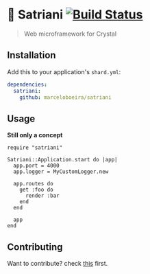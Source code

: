 # :guitar: Satriani [![Build Status](https://travis-ci.org/marceloboeira/satriani.svg?branch=master)](https://travis-ci.org/marceloboeira/satriani)
> Web microframework for Crystal

## Installation

Add this to your application's `shard.yml`:

```yaml
dependencies:
  satriani:
    github: marceloboeira/satriani
```

## Usage

**Still only a concept**

```crystal
require "satriani"

Satriani::Application.start do |app|
  app.port = 4000
  app.logger = MyCustomLogger.new

  app.routes do
    get :foo do
      render :bar
    end
  end

  app
end
```

## Contributing

Want to contribute? check [this](CONTRIBUTE.md) first.
